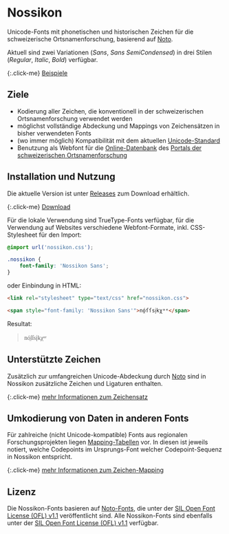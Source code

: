 # Nossikon

Unicode-Fonts mit phonetischen und historischen Zeichen für die schweizerische Ortsnamenforschung, basierend auf [Noto](https://github.com/googlefonts/noto-fonts).

Aktuell sind zwei Variationen (*Sans*, *Sans SemiCondensed*) in drei Stilen (*Regular*, *Italic*, *Bold*) verfügbar.

{:.click-me}
[Beispiele](./samples.html)

## Ziele

- Kodierung aller Zeichen, die konventionell in der schweizerischen Ortsnamenforschung verwendet werden
- möglichst vollständige Abdeckung und Mappings von Zeichensätzen in bisher verwendeten Fonts
- (wo immer möglich) Kompatibilität mit dem aktuellen [Unicode-Standard](https://unicode.org/main.html)
- Benutzung als Webfont für die [Online-Datenbank](https://search.ortsnamen.ch/) des [Portals der schweizerischen Ortsnamenforschung](https://www.ortsnamen.ch/)

## Installation und Nutzung

Die aktuelle Version ist unter [Releases](https://github.com/idiotikon-ch/nossikon/releases) zum Download erhältlich.

{:.click-me}
[Download](https://github.com/idiotikon-ch/nossikon/releases)

Für die lokale Verwendung sind TrueType-Fonts verfügbar, für die Verwendung auf Websites verschiedene Webfont-Formate, inkl. CSS-Stylesheet für den Import:

```css
@import url('nossikon.css');

.nossikon {
    font-family: 'Nossikon Sans';
}
```

oder Einbindung in HTML:

```html
<link rel="stylesheet" type="text/css" href="nossikon.css">

<span style="font-family: 'Nossikon Sans'">nó̤ſſsi᪷kχᵃᵉ</span>
```

Resultat:

> <span style="font-family: 'Nossikon Sans'">nó̤ſſsi᪷kχᵃᵉ</span>

## Unterstützte Zeichen

Zusätzlich zur umfangreichen Unicode-Abdeckung durch [Noto](https://github.com/googlefonts/noto-fonts) sind in Nossikon zusätzliche Zeichen und Ligaturen enthalten.

{:.click-me}
[mehr Informationen zum Zeichensatz](./charset.html)

## Umkodierung von Daten in anderen Fonts

Für zahlreiche (nicht Unicode-kompatible) Fonts aus regionalen Forschungsprojekten liegen [Mapping-Tabellen](https://github.com/idiotikon-ch/nossikon/tree/master/mappings) vor. In diesen ist jeweils notiert, welche Codepoints im Ursprungs-Font welcher Codepoint-Sequenz in Nossikon entspricht.

{:.click-me}
[mehr Informationen zum Zeichen-Mapping](./mapping.html)

## Lizenz

Die Nossikon-Fonts basieren auf [Noto-Fonts](https://github.com/googlefonts/noto-fonts), die unter der [SIL Open Font License (OFL) v1.1](http://scripts.sil.org/OFL) veröffentlicht sind. Alle Nossikon-Fonts sind ebenfalls unter der [SIL Open Font License (OFL) v1.1](http://scripts.sil.org/OFL) verfügbar.
